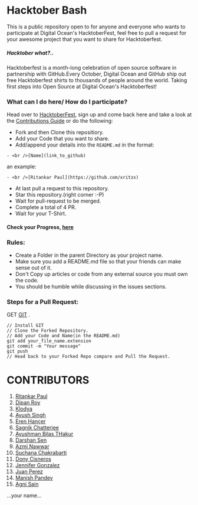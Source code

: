 ﻿# Hacktober Bash

This is a public repository open to for anyone and everyone who wants to participate at Digital Ocean's HacktoberFest, feel free to pull a request for your awesome project that you want to share for Hacktoberfest.

##### Hacktober what?..

Hacktoberfest is a month-long celebration of open source software in partnership with GitHub.Every October, Digital Ocean and GitHub ship out free Hacktoberfest shirts to thousands of people around the world.
Taking first steps into Open Source at Digital Ocean's Hacktoberfest!

### What can I do here/ How do I participate?

Head over to [HacktoberFest](https://hacktoberfest.digitalocean.com/), sign up and come back here and take a look at the [Contributions Guide](README.md) or do the following:

- Fork and then Clone this repositiory.
- Add your Code that you want to share.
- Add/append your details into the `README.md` in the format:

```
- <br />[Name](link_to_github)
```

an example:

```
- <br />[Ritankar Paul](https://github.com/xritzx)
```

- At last pull a request to this repository.
- Star this repository.(right corner :-P)
- Wait for pull-request to be merged.
- Complete a total of 4 PR.
- Wait for your T-Shirt.

#### Check your Progress, [here](https://hacktoberfest.digitalocean.com/details)

### Rules:

- Create a Folder in the parent Directory as your project name.
- Make sure you add a README.md file so that your friends can make sense out of it.
- Don't Copy up articles or code from any external source you must own the code.
- You should be humble while discussing in the issues sections.

### Steps for a Pull Request:

GET [GIT](https://github.com/git-for-windows/git/releases/download/v2.23.0.windows.1/Git-2.23.0-64-bit.exe) .

```
// Install GIT
// Clone the Forked Repository.
// Add your Code and Name(in the README.md)
git add your_file_name.extension
git commit -m "Your message"
git push
// Head back to your Forked Repo compare and Pull the Request.
```

# CONTRIBUTORS

1. [Ritankar Paul](https://github.com/xritzx)
2. [Dipan Roy](https://github.com/dipan29)
3. [Klodya](https://github.com/klodya)
4. [Ayush Singh ](https://github.com/DeathNaughT-GitHub)
5. [Eren Hançer](https://github.com/ErenHncr)
6. [Sagnik Chatterjee](https://github.com/sagnik20)
7. [Ayushman Bilas THakur](https://github.com/AyushmanBilasThakur)
8. [Darshan Sen](https://github.com/RaisinTen)
9. [Azmi Nawwar](https://github.com/azminawwar)
10. [Suchana Chakrabarti](https://github.com/Suchana34)
11. [Dony Cisneros](https://github.com/donycisneros)
12. [Jennifer Gonzalez](https://github.com/donycisneros)
13. [Juan Perez](https://github.com/juanmarcosperez)
14. [Manish Pandey](https://github.com/InvincibleNobita)
15. [Agni Sain](https://github.com/agnisain123)  
  
...your name...
